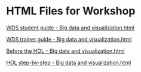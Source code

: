 ﻿# HTML Files for Workshop
[WDS student guide - Big data and visualization.html](https://cloudworkshop.blob.core.windows.net/big-data-vizualization/Whiteboard%20design%20session/WDS%20student%20guide%20-%20Big%20data%20and%20visualization.html)

[WDS trainer guide - Big data and visualization.html](https://cloudworkshop.blob.core.windows.net/big-data-vizualization/Whiteboard%20design%20session/WDS%20trainer%20guide%20-%20Big%20data%20and%20visualization.html)

[Before the HOL - Big data and visualization.html](https://cloudworkshop.blob.core.windows.net/big-data-vizualization/Hands-on%20lab/Before%20the%20HOL%20-%20Big%20data%20and%20visualization.html)

[HOL step-by-step - Big data and visualization.html](https://cloudworkshop.blob.core.windows.net/big-data-vizualization/Hands-on%20lab/HOL%20step-by-step%20-%20Big%20data%20and%20visualization.html)
